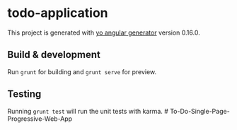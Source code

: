 # todo-application

This project is generated with [yo angular generator](https://github.com/yeoman/generator-angular)
version 0.16.0.

## Build & development

Run `grunt` for building and `grunt serve` for preview.

## Testing

Running `grunt test` will run the unit tests with karma.
#   T o - D o - S i n g l e - P a g e - P r o g r e s s i v e - W e b - A p p  
 